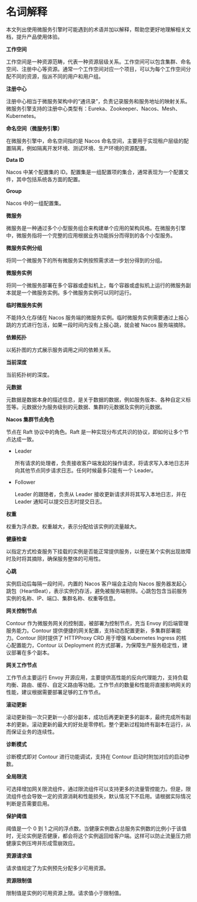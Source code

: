 # 名词解释

本文列出使用微服务引擎时可能遇到的术语并加以解释，帮助您更好地理解相关文档，提升产品使用体验。

**工作空间**

工作空间是一种资源范畴，代表一种资源层级关系。工作空间可以包含集群、命名空间、注册中心等资源。通常一个工作空间对应一个项目，可以为每个工作空间分配不同的资源，指派不同的用户和用户组。

**注册中心**

注册中心相当于微服务架构中的“通讯录”，负责记录服务和服务地址的映射关系。微服务引擎支持的注册中心类型有：Eureka、Zookeeper、Nacos、Mesh、Kubernetes。

**命名空间（微服务引擎）**

在微服务引擎中，命名空间指的是 Nacos 命名空间，主要用于实现租户层级的配置隔离，例如隔离开发环境、测试环境、生产环境的资源配置。

**Data ID**

Nacos 中某个配置集的 ID。配置集是一组配置项的集合，通常表现为一个配置文件，其中包括系统各方面的配置。

**Group**

Nacos 中的一组配置集。

**微服务**

微服务是一种通过多个小型服务组合来构建单个应用的架构风格。在微服务引擎中，微服务指将一个完整的应用根据业务功能拆分而得到的各个小型服务。

**微服务实例分组**

将同一个微服务下的所有微服务实例按照需求进一步划分得到的分组。

**微服务实例**

将同一个微服务部署在多个容器或虚拟机上，每个容器或虚拟机上运行的微服务副本就是一个微服务实例。多个微服务实例可以同时运行。

**临时微服务实例**

不能持久化存储在 Nacos 服务端的微服务实例。临时微服务实例需要通过上报心跳的方式进行包活，如果一段时间内没有上报心跳，就会被 Nacos 服务端摘除。

**依赖拓扑**

以拓扑图的方式展示服务调用之间的依赖关系。

**当前深度**

当前拓扑树的深度。

**元数据**

元数据是数据本身的描述信息，是关于数据的数据，例如服务版本、各种自定义标签等。元数据分为服务级别的元数据、集群的元数据及实例的元数据。

**Nacos 集群节点角色**

节点在 Raft 协议中的角色。Raft 是一种实现分布式共识的协议，即如何让多个节点达成一致。
  - Leader

    所有请求的处理者，负责接收客户端发起的操作请求，将请求写入本地日志并向其他节点同步请求日志。任何时候最多只能有一个 Leader。

  - Follower

    Leader 的跟随者，负责从 Leader 接收更新请求并将其写入本地日志，并在 Leader 通知可以提交日志时提交日志。

**权重**

权重为浮点数。权重越大，表示分配给该实例的流量越大。

**健康检查**

以指定方式检查服务下挂载的实例是否能正常提供服务，以便在某个实例出现故障时及时将其摘除，确保服务整体的可用性。

**心跳**

实例启动后每隔一段时间，内置的 Nacos 客户端会主动向 Nacos 服务器发起心跳包（HeartBeat），表示实例仍存活，避免被服务端剔除。心跳包包含当前服务实例的名称、IP、端口、集群名称、权重等信息。

**网关控制节点**

Contour 作为微服务网关的控制面，被部署为控制节点，充当 Envoy 的后端管理服务能力。Contour 提供便捷的网关配置，支持动态配置更新，多集群部署能力。Contour 同时提供了 HTTPProxy CRD 用于增强 Kubernetes Ingress 的核心配置能力，Contour 以 Deployment 的方式部署，为保障生产服务稳定性，建议部署在多个副本。

**网关工作节点**

工作节点主要运行 Envoy 开源应用，主要提供高性能的反向代理能力，支持负载均衡、路由、缓存、自定义路由等功能。工作节点的数量和性能将直接影响网关的性能，建议根据需要部署足够的工作节点。

**滚动更新**

滚动更新指一次只更新一小部分副本，成功后再更新更多的副本，最终完成所有副本的更新。滚动更新的最大的好处是零停机，整个更新过程始终有副本在运行，从而保证业务的连续性。

**诊断模式**

诊断模式即对 Contour 进行功能调试，支持在 Contour 启动时附加对应的启动参数。

**全局限流**

可选择增加网关限流组件，通过限流组件可以支持更多的流量管控能力。但是，限流组件也会导致一定的资源消耗和性能损失，默认情况下不启用。请根据实际情况判断是否需要启用。

**保护阈值**

阈值是一个 0 到 1 之间的浮点数。当健康实例数占总服务实例数的比例小于该值时，无论实例是否健康，都会将这个实例返回给客户端。这样可以防止流量压力把健康实例压垮并形成雪崩效应。

**资源请求值**

请求值规定了为实例预先分配多少可用资源。

**资源限制值**

限制值是实例的可用资源上限。请求值小于限制值。